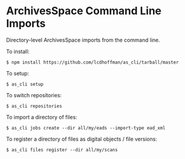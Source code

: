 ArchivesSpace Command Line Imports
==================================

Directory-level ArchivesSpace imports from the command line.

To install:

    $ npm install https://github.com/lcdhoffman/as_cli/tarball/master

To setup:

    $ as_cli setup

To switch repositories:

    $ as_cli repositories

To import a directory of files:

    $ as_cli jobs create --dir all/my/eads --import-type ead_xml

To register a directory of files as digital objects / file versions:

    $ as_cli files register --dir all/my/scans


